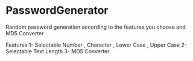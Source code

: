 # PasswordGenerator
Random password generation according to the features you choose and MD5 Converter

Features
1- Selectable Number , Character , Lower Case , Upper Case
2- Selectable Text Length
3- MD5 Converter
